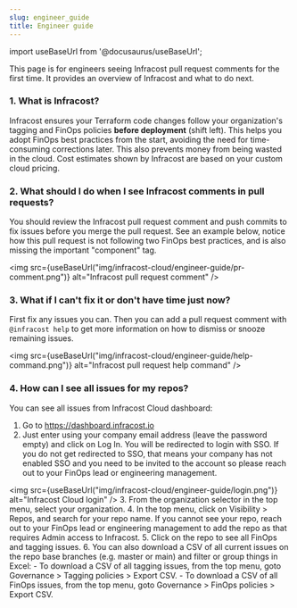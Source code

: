 ```yaml
---
slug: engineer_guide
title: Engineer guide
---
```


import useBaseUrl from '@docusaurus/useBaseUrl';

This page is for engineers seeing Infracost pull request comments for the first time. It provides an overview of Infracost and what to do next.

### 1. What is Infracost?
Infracost ensures your Terraform code changes follow your organization's tagging and FinOps policies **before deployment** (shift left). This helps you adopt FinOps best practices from the start, avoiding the need for time-consuming corrections later. This also prevents money from being wasted in the cloud. Cost estimates shown by Infracost are based on your custom cloud pricing.

### 2. What should I do when I see Infracost comments in pull requests?
You should review the Infracost pull request comment and push commits to fix issues before you merge the pull request. See an example below, notice how this pull request is not following two FinOps best practices, and is also missing the important "component" tag.

<img src={useBaseUrl("img/infracost-cloud/engineer-guide/pr-comment.png")} alt="Infracost pull request comment" />

### 3. What if I can't fix it or don't have time just now?
First fix any issues you can. Then you can add a pull request comment with `@infracost help` to get more information on how to dismiss or snooze remaining issues.

<img src={useBaseUrl("img/infracost-cloud/engineer-guide/help-command.png")} alt="Infracost pull request help command" />

### 4. How can I see all issues for my repos?
You can see all issues from Infracost Cloud dashboard:
1. Go to https://dashboard.infracost.io
2. Just enter using your company email address (leave the password empty) and click on Log In. You will be redirected to login with SSO. If you do not get redirected to SSO, that means your company has not enabled SSO and you need to be invited to the account so please reach out to your FinOps lead or engineering management.
  
  <img src={useBaseUrl("img/infracost-cloud/engineer-guide/login.png")} alt="Infracost Cloud login" />
3. From the organization selector in the top menu, select your organization.
4. In the top menu, click on Visibility > Repos, and search for your repo name. If you cannot see your repo, reach out to your FinOps lead or engineering management to add the repo as that requires Admin access to Infracost.
5. Click on the repo to see all FinOps and tagging issues.
6. You can also download a CSV of all current issues on the repo base branches (e.g. master or main) and filter or group things in Excel:
    - To download a CSV of all tagging issues, from the top menu, goto Governance > Tagging policies > Export CSV.
    - To download a CSV of all FinOps issues, from the top menu, goto Governance > FinOps policies > Export CSV.
